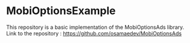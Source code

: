 # MobiOptionsExample

This repository is a basic implementation of the MobiOptionsAds library.
Link to the repository : https://github.com/osamaedev/MobiOptionsAds
